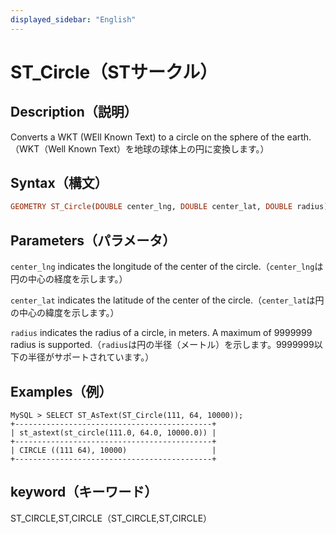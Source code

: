 ```yaml
---
displayed_sidebar: "English"
---
```


# ST_Circle（STサークル）

## Description（説明）

Converts a WKT (WEll Known Text) to a circle on the sphere of the earth.（WKT（Well Known Text）を地球の球体上の円に変換します。）

## Syntax（構文）

```Haskell
GEOMETRY ST_Circle(DOUBLE center_lng, DOUBLE center_lat, DOUBLE radius)（GEOMETRY ST_Circle(中心経度, 中心緯度, 半径)）
```

## Parameters（パラメータ）

`center_lng` indicates the longitude of the center of the circle.（`center_lng`は円の中心の経度を示します。）

`center_lat` indicates the latitude of the center of the circle.（`center_lat`は円の中心の緯度を示します。）

`radius` indicates the radius of a circle, in meters. A maximum of 9999999 radius is supported.（`radius`は円の半径（メートル）を示します。9999999以下の半径がサポートされています。）

## Examples（例）

```Plain Text
MySQL > SELECT ST_AsText(ST_Circle(111, 64, 10000));
+--------------------------------------------+
| st_astext(st_circle(111.0, 64.0, 10000.0)) |
+--------------------------------------------+
| CIRCLE ((111 64), 10000)                   |
+--------------------------------------------+
```

## keyword（キーワード）

ST_CIRCLE,ST,CIRCLE（ST_CIRCLE,ST,CIRCLE）